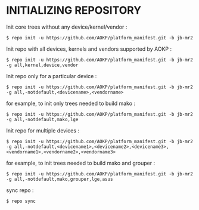 INITIALIZING REPOSITORY
=======================

Init core trees without any device/kernel/vendor :

    $ repo init -u https://github.com/AOKP/platform_manifest.git -b jb-mr2

Init repo with all devices, kernels and vendors supported by AOKP :

    $ repo init -u https://github.com/AOKP/platform_manifest.git -b jb-mr2 -g all,kernel,device,vendor

Init repo only for a particular device :

    $ repo init -u https://github.com/AOKP/platform_manifest.git -b jb-mr2 -g all,-notdefault,<devicename>,<vendorname>

for example, to init only trees needed to build mako :

    $ repo init -u https://github.com/AOKP/platform_manifest.git -b jb-mr2 -g all,-notdefault,mako,lge

Init repo for multiple devices :

    $ repo init -u https://github.com/AOKP/platform_manifest.git -b jb-mr2 -g all,-notdefault,<devicename1>,<devicename2>,<devicename3>,<vendorname1>,<vendorname2>,<vendorname3>

for example, to init trees needed to build mako and grouper :

    $ repo init -u https://github.com/AOKP/platform_manifest.git -b jb-mr2 -g all,-notdefault,mako,grouper,lge,asus

sync repo :

    $ repo sync
